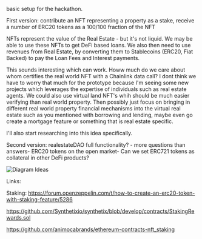 basic setup for the hackathon.


First version:
contribute an NFT representing a property as a stake,
receive a number of ERC20  tokens as a 100/100 fraction of the NFT

NFTs represent the value of the Real Estate - but it's not liquid. We may be able to use these NFTs to get DeFi based loans. We also then need to use revenues from Real Estate, by converting them to Stablecoins (ERC20, Fiat Backed) to pay the Loan Fees and Interest payments.

This sounds interesting which can work. Howw much do we care about whom certifies the real world NFT with a Chainlink data call? I dont think we have to worry that much for the prototype because I'm seeing some new projects which leverages the expertise of individuals such as real estate agents. We could also use virtual land NFT's whih should be much easier verifying than real world property. Then possibly just focus on bringing in different real world property financial mechanisms into the virtual real estate such as you mentioned with borrowing and lending, maybe even go create a mortgage feature or something that is real estate specific.

I'll also start researching into this idea specifically.

Second version:
realestateDAO full functionality? - more questions than answers-
ERC20 tokens on the open market-
Can we set ERC721 tokens as collateral in other DeFi products?

![Diagram Ideas](https://github.com/arlav/hackmoney_REDAO/blob/main2/real_estate_dao_rev-0.3.0.png?raw=true)




Links:

Staking:
https://forum.openzeppelin.com/t/how-to-create-an-erc20-token-with-staking-feature/5286

https://github.com/Synthetixio/synthetix/blob/develop/contracts/StakingRewards.sol


https://github.com/animocabrands/ethereum-contracts-nft_staking

